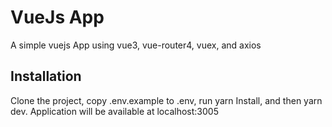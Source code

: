 # VueJs App

A simple vuejs App using vue3, vue-router4, vuex, and axios

## Installation

Clone the project, copy .env.example to .env, run yarn Install, and then yarn dev. 
Application will be available at localhost:3005 